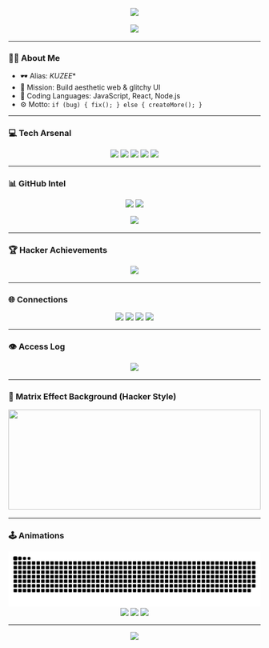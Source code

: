 <!-- 🌌 Hacker Header -->
<p align="center">
  <img src="https://capsule-render.vercel.app/api?type=waving&color=0:000000,100:003300&height=200&section=header&text=💀%20FlippSlebew%20💀&fontSize=50&fontColor=00FF00&animation=fadeIn" />
</p>

<!-- 🧠 Typing Effect -->
<p align="center">
  <a href="https://git.io/typing-svg">
    <img src="https://readme-typing-svg.herokuapp.com?font=Courier+Prime&pause=800&color=00FF00&center=true&vCenter=true&width=600&lines=Access+Granted...;Welcome+to+FlippSlebew's+Mainframe;System+Status:+Online;Initializing+Dark+Mode+💻" />
  </a>
</p>

---

### 👨‍💻 About Me
- 🕶️ Alias: *KUZEE**
- 💾 Mission: Build aesthetic web & glitchy UI  
- 🔐 Coding Languages: JavaScript, React, Node.js  
- ⚙️ Motto: `if (bug) { fix(); } else { createMore(); }`

---

### 💻 Tech Arsenal

<p align="center">
  <img src="https://img.shields.io/badge/JavaScript-0F0?style=for-the-badge&logo=javascript&logoColor=000" />
  <img src="https://img.shields.io/badge/React-0F0?style=for-the-badge&logo=react&logoColor=000" />
  <img src="https://img.shields.io/badge/TailwindCSS-0F0?style=for-the-badge&logo=tailwind-css&logoColor=000" />
  <img src="https://img.shields.io/badge/Node.js-0F0?style=for-the-badge&logo=node.js&logoColor=000" />
  <img src="https://img.shields.io/badge/MongoDB-0F0?style=for-the-badge&logo=mongodb&logoColor=000" />
</p>

---

### 📊 GitHub Intel

<p align="center">
  <img src="https://github-readme-stats.vercel.app/api?username=FlippSlebew&show_icons=true&theme=chartreuse-dark&hide_border=true&bg_color=000000&title_color=00FF00&icon_color=00FF00" height="180em" />
  <img src="https://github-readme-streak-stats.herokuapp.com/?user=FlippSlebew&theme=chartreuse-dark&hide_border=true&background=000000" height="180em" />
</p>

<p align="center">
  <img src="https://github-readme-stats.vercel.app/api/top-langs/?username=FlippSlebew&layout=compact&theme=chartreuse-dark&hide_border=true&bg_color=000000" height="150em" />
</p>

---

### 🏆 Hacker Achievements

<p align="center">
  <img src="https://github-profile-trophy.vercel.app/?username=FlippSlebew&theme=matrix&no-frame=true&row=1&margin-w=15" />
</p>

---

### 🌐 Connections
<p align="center">
  <a href="https://github.com/FlippSlebew"><img src="https://img.shields.io/badge/GitHub-FlippSlebew-00FF00?style=for-the-badge&logo=github&logoColor=000" /></a>
  <a href="https://www.instagram.com/yukishiiroo/"><img src="https://img.shields.io/badge/Instagram-@yukishiiroo-00FF00?style=for-the-badge&logo=instagram&logoColor=000" /></a>
  <a href="https://www.tiktok.com/@yaekuxinn"><img src="https://img.shields.io/badge/TikTok-@yaekuxinn-00FF00?style=for-the-badge&logo=tiktok&logoColor=000" /></a>
  <a href="mailto:flipp.dev@example.com"><img src="https://img.shields.io/badge/Email-flipp.dev%40example.com-00FF00?style=for-the-badge&logo=gmail&logoColor=000" /></a>
</p>

---

### 👁️ Access Log
<p align="center">
  <img src="https://komarev.com/ghpvc/?username=FlippSlebew&color=00FF00&style=for-the-badge&label=VISITOR+COUNT" />
</p>

---

### 🧬 Matrix Effect Background (Hacker Style)

<p align="center">
  <img src="https://raw.githubusercontent.com/rodrigograca31/rodrigograca31/master/matrix.svg" width="100%" height="200px" />
</p>

---

### 🕹️ Animations

<p align="center">
  <!-- Snake animation -->
  <img src="https://raw.githubusercontent.com/Platane/snk/output/github-contribution-grid-snake.svg" alt="snake animation" />
  <br>
  <!-- Pac-Man & Hacker GIFs -->
  <img src="https://media.giphy.com/media/VbnUQpnihPSIgIXuZv/giphy.gif" width="150px" />
  <img src="https://media.giphy.com/media/qgQUggAC3Pfv687qPC/giphy.gif" width="150px" />
  <img src="https://media.giphy.com/media/xT9IgzoKnwFNmISR8I/giphy.gif" width="150px" />
</p>

---

<p align="center">
  <img src="https://capsule-render.vercel.app/api?type=waving&color=0:003300,100:000000&height=120&section=footer" />
</p>
